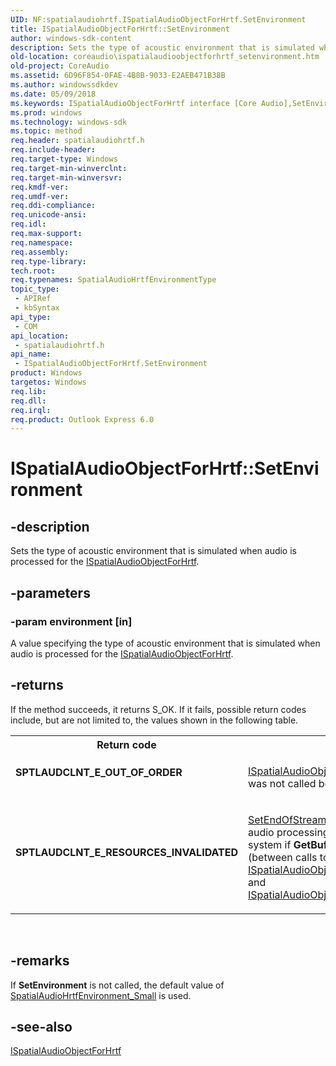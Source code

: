 ```yaml
---
UID: NF:spatialaudiohrtf.ISpatialAudioObjectForHrtf.SetEnvironment
title: ISpatialAudioObjectForHrtf::SetEnvironment
author: windows-sdk-content
description: Sets the type of acoustic environment that is simulated when audio is processed for the ISpatialAudioObjectForHrtf.
old-location: coreaudio\ispatialaudioobjectforhrtf_setenvironment.htm
old-project: CoreAudio
ms.assetid: 6D96F854-0FAE-4B8B-9033-E2AEB471B38B
ms.author: windowssdkdev
ms.date: 05/09/2018
ms.keywords: ISpatialAudioObjectForHrtf interface [Core Audio],SetEnvironment method, ISpatialAudioObjectForHrtf.SetEnvironment, ISpatialAudioObjectForHrtf::SetEnvironment, SetEnvironment, SetEnvironment method [Core Audio], SetEnvironment method [Core Audio],ISpatialAudioObjectForHrtf interface, coreaudio.ispatialaudioobjectforhrtf_setenvironment, spatialaudiohrtf/ISpatialAudioObjectForHrtf::SetEnvironment
ms.prod: windows
ms.technology: windows-sdk
ms.topic: method
req.header: spatialaudiohrtf.h
req.include-header: 
req.target-type: Windows
req.target-min-winverclnt: 
req.target-min-winversvr: 
req.kmdf-ver: 
req.umdf-ver: 
req.ddi-compliance: 
req.unicode-ansi: 
req.idl: 
req.max-support: 
req.namespace: 
req.assembly: 
req.type-library: 
tech.root: 
req.typenames: SpatialAudioHrtfEnvironmentType
topic_type:
 - APIRef
 - kbSyntax
api_type:
 - COM
api_location:
 - spatialaudiohrtf.h
api_name:
 - ISpatialAudioObjectForHrtf.SetEnvironment
product: Windows
targetos: Windows
req.lib: 
req.dll: 
req.irql: 
req.product: Outlook Express 6.0
---
```


# ISpatialAudioObjectForHrtf::SetEnvironment


## -description


Sets the type of acoustic environment that is simulated when audio is processed for the <a href="https://msdn.microsoft.com/E69F1D09-B937-4BCC-A040-18EF8A838289">ISpatialAudioObjectForHrtf</a>.


## -parameters




### -param environment [in]

A value specifying the type of acoustic environment that is simulated when audio is processed for the <a href="https://msdn.microsoft.com/E69F1D09-B937-4BCC-A040-18EF8A838289">ISpatialAudioObjectForHrtf</a>.


## -returns



If the method succeeds, it returns S_OK. If it fails, possible return codes include, but are not limited to, the values shown in the following table.

<table>
<tr>
<th>Return code</th>
<th>Description</th>
</tr>
<tr>
<td width="40%">
<dl>
<dt><b>SPTLAUDCLNT_E_OUT_OF_ORDER</b></dt>
</dl>
</td>
<td width="60%">

<a href="https://msdn.microsoft.com/3852592F-2160-46A1-AC98-3B39A32E80AF">ISpatialAudioObjectRenderStreamForHrtf::BeginUpdatingAudioObjects</a> was not called before the call to <b>SetEnvironment</b>.

</td>
</tr>
<tr>
<td width="40%">
<dl>
<dt><b>SPTLAUDCLNT_E_RESOURCES_INVALIDATED</b></dt>
</dl>
</td>
<td width="60%">

<a href="https://msdn.microsoft.com/82AA5202-C12C-4DFB-B4C5-745D4756C1FA">SetEndOfStream</a> was called either explicitly or implicitly in a previous audio processing pass. <b>SetEndOfStream</b> is called implicitly by the system if <b>GetBuffer</b> is not called within an audio processing pass (between calls to <a href="https://msdn.microsoft.com/3852592F-2160-46A1-AC98-3B39A32E80AF">ISpatialAudioObjectRenderStreamForHrtf::BeginUpdatingAudioObjects</a> and <a href="https://msdn.microsoft.com/76E52F77-C0BA-4237-83BC-3E687D94EE7A">ISpatialAudioObjectRenderStreamForHrtf::EndUpdatingAudioObjects</a>).

</td>
</tr>
</table>
 




## -remarks



If <b>SetEnvironment</b> is not called, the default value of <a href="https://msdn.microsoft.com/017FC8D4-2B74-4B13-AF5B-D7FFF97A7E45">SpatialAudioHrtfEnvironment_Small</a> is used.




## -see-also




<a href="https://msdn.microsoft.com/E69F1D09-B937-4BCC-A040-18EF8A838289">ISpatialAudioObjectForHrtf</a>
 

 

